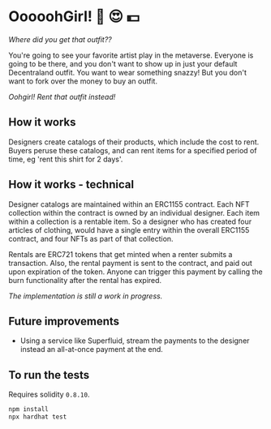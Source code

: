 # OoooohGirl! 👗 😍 💵 
*Where did you get that outfit??*

You're going to see your favorite artist play in the metaverse. Everyone is going to be there, and you don't want to show up in just your default Decentraland outfit. You want to wear something snazzy! But you don't want to fork over the money to buy an outfit.

*Oohgirl! Rent that outfit instead!*

## How it works
Designers create catalogs of their products, which include the cost to rent.
Buyers peruse these catalogs, and can rent items for a specified period of time, eg 'rent this shirt for 2 days'.

## How it works - technical
Designer catalogs are maintained within an ERC1155 contract. Each NFT collection within the contract is owned by an individual designer. Each item within a collection is a rentable item. So a designer who has created four articles of clothing, would have a single entry within the overall ERC1155 contract, and four NFTs as part of that collection.

Rentals are ERC721 tokens that get minted when a renter submits a transaction. Also, the rental payment is sent to the contract, and paid out upon expiration of the token. Anyone can trigger this payment by calling the burn functionality after the rental has expired.

*The implementation is still a work in progress.*

## Future improvements
- Using a service like Superfluid, stream the payments to the designer instead an all-at-once payment at the end.

## To run the tests
Requires solidity `0.8.10`.

```sh
npm install
npx hardhat test
```